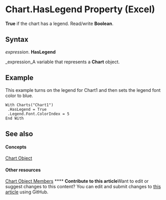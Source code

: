 
# Chart.HasLegend Property (Excel)

 **True** if the chart has a legend. Read/write **Boolean**.


## Syntax

 _expression_. **HasLegend**

 _expression_A variable that represents a  **Chart** object.


## Example

This example turns on the legend for Chart1 and then sets the legend font color to blue.


```
With Charts("Chart1") 
 .HasLegend = True 
 .Legend.Font.ColorIndex = 5 
End With
```


## See also


#### Concepts


 [Chart Object](179c32ce-49bd-6f36-ea12-89fb5443f3ea.md)
#### Other resources


 [Chart Object Members](a3f8ac44-02d6-6f3f-b5e0-23f4bd5d6baf.md)
****   **Contribute to this article**Want to edit or suggest changes to this content? You can edit and submit changes to  [this article](https://github.com/jhershey00/VBA_Excel_Test/OpenXMLCon/articles/e791cc18-03a3-1e60-f064-256cdbd6bd2e.md) using GitHub.

